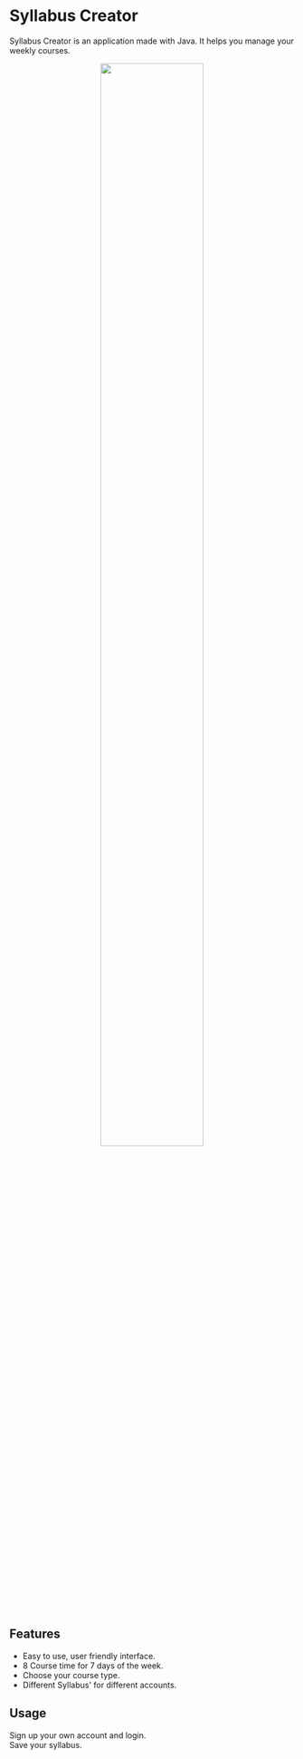 # Syllabus Creator

Syllabus Creator is an application made with Java. It helps you manage your weekly courses.

<p align="center">
<img width="60%" height="70%" src="https://github.com/tetikmustafa/Syllabus-Creator-App/assets/116186850/f4ea274e-fa83-4b35-9ae8-08ea2c9608c0">
</p>



## Features

- Easy to use, user friendly interface.
- 8 Course time for 7 days of the week.
- Choose your course type.
- Different Syllabus' for different accounts.



## Usage

Sign up your own account and login.    
Save your syllabus.  
